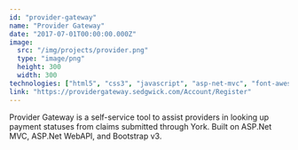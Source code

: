 ```yaml
---
id: "provider-gateway"
name: "Provider Gateway"
date: "2017-07-01T00:00:00.000Z"
image:
  src: "/img/projects/provider.png"
  type: "image/png"
  height: 300
  width: 300
technologies: ["html5", "css3", "javascript", "asp-net-mvc", "font-awesome", "bootstrap"]
link: "https://providergateway.sedgwick.com/Account/Register"
---
```


Provider Gateway is a self-service tool to assist providers in looking up payment statuses from claims submitted through York. Built on ASP.Net MVC, ASP.Net WebAPI, and Bootstrap v3.
